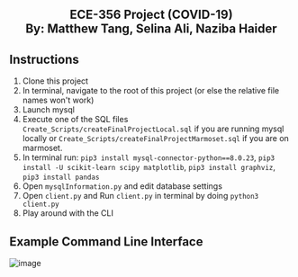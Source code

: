 <h2 align="center">
  ECE-356 Project (COVID-19)<br/>
  By: Matthew Tang, Selina Ali, Naziba Haider
</h2>

## Instructions
1) Clone this project
2) In terminal, navigate to the root of this project (or else the relative file names won't work)
3) Launch mysql
4) Execute one of the SQL files `Create_Scripts/createFinalProjectLocal.sql` if you are running mysql locally or `Create_Scripts/createFinalProjectMarmoset.sql` if you are on marmoset.
5) In terminal run: `pip3 install mysql-connector-python==8.0.23`, `pip3 install -U scikit-learn scipy matplotlib`, `pip3 install graphviz`, `pip3 install pandas`
6) Open `mysqlInformation.py` and edit database settings
7) Open `client.py` and Run `client.py` in terminal by doing `python3 client.py`
8) Play around with the CLI

## Example Command Line Interface
![image](https://user-images.githubusercontent.com/38430052/114743859-12cc7880-9d1b-11eb-8ba7-f4d6f6c4f49f.png)

